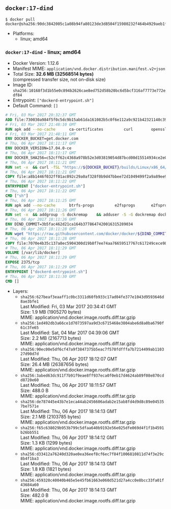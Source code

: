 ## `docker:17-dind`

```console
$ docker pull docker@sha256:90dc3842005c1a08b94fa80123de3d8504f15980232f464b4929aeb1f435860a
```

-	Platforms:
	-	linux; amd64

### `docker:17-dind` - linux; amd64

-	Docker Version: 1.12.6
-	Manifest MIME: `application/vnd.docker.distribution.manifest.v2+json`
-	Total Size: **32.6 MB (32568514 bytes)**  
	(compressed transfer size, not on-disk size)
-	Image ID: `sha256:10168f3d1b55e0c894b2626cae8ed752d58b20bc6d5bcf316af7773e772edf84`
-	Entrypoint: `["dockerd-entrypoint.sh"]`
-	Default Command: `[]`

```dockerfile
# Fri, 03 Mar 2017 20:32:37 GMT
ADD file:730030a984f5f0c5dc9b15ab61da161082b5c0f6e112a9c921b42321140c3927 in / 
# Fri, 03 Mar 2017 21:48:10 GMT
RUN apk add --no-cache 		ca-certificates 		curl 		openssl
# Fri, 03 Mar 2017 21:48:11 GMT
ENV DOCKER_BUCKET=get.docker.com
# Thu, 06 Apr 2017 18:11:17 GMT
ENV DOCKER_VERSION=17.04.0-ce
# Thu, 06 Apr 2017 18:11:17 GMT
ENV DOCKER_SHA256=c52cff62c4368a978b52e3d03819054d87bcd00d15514934ce2e0e09b99dd100
# Thu, 06 Apr 2017 18:11:21 GMT
RUN set -x 	&& curl -fSL "https://${DOCKER_BUCKET}/builds/Linux/x86_64/docker-${DOCKER_VERSION}.tgz" -o docker.tgz 	&& echo "${DOCKER_SHA256} *docker.tgz" | sha256sum -c - 	&& tar -xzvf docker.tgz 	&& mv docker/* /usr/local/bin/ 	&& rmdir docker 	&& rm docker.tgz 	&& docker -v
# Thu, 06 Apr 2017 18:11:21 GMT
COPY file:a8b1446f032ff01ac092c29a0af328f0b9d47bbee72d1049499f2a9a89ee988a in /usr/local/bin/ 
# Thu, 06 Apr 2017 18:11:22 GMT
ENTRYPOINT ["docker-entrypoint.sh"]
# Thu, 06 Apr 2017 18:11:22 GMT
CMD ["sh"]
# Thu, 06 Apr 2017 18:11:25 GMT
RUN apk add --no-cache 		btrfs-progs 		e2fsprogs 		e2fsprogs-extra 		iptables 		xfsprogs 		xz
# Thu, 06 Apr 2017 18:11:26 GMT
RUN set -x 	&& addgroup -S dockremap 	&& adduser -S -G dockremap dockremap 	&& echo 'dockremap:165536:65536' >> /etc/subuid 	&& echo 'dockremap:165536:65536' >> /etc/subgid
# Thu, 06 Apr 2017 18:11:26 GMT
ENV DIND_COMMIT=3b5fac462d21ca164b3778647420016315289034
# Thu, 06 Apr 2017 18:11:28 GMT
RUN wget "https://raw.githubusercontent.com/docker/docker/${DIND_COMMIT}/hack/dind" -O /usr/local/bin/dind 	&& chmod +x /usr/local/bin/dind
# Thu, 06 Apr 2017 18:11:28 GMT
COPY file:7070e4b35c137a8ec5904300d19b8f7ee74aa76659517767c617249cece98a4a in /usr/local/bin/ 
# Thu, 06 Apr 2017 18:11:29 GMT
VOLUME [/var/lib/docker]
# Thu, 06 Apr 2017 18:11:29 GMT
EXPOSE 2375/tcp
# Thu, 06 Apr 2017 18:11:29 GMT
ENTRYPOINT ["dockerd-entrypoint.sh"]
# Thu, 06 Apr 2017 18:11:30 GMT
CMD []
```

-	Layers:
	-	`sha256:627beaf3eaaff1c0bc3311d60fb933c17ad04fe377e1043d9593646d8ae3bfe1`  
		Last Modified: Fri, 03 Mar 2017 20:34:41 GMT  
		Size: 1.9 MB (1905270 bytes)  
		MIME: application/vnd.docker.image.rootfs.diff.tar.gzip
	-	`sha256:1ed492db3a66ce1d7073597aa9d3c6715468e3804abe6d8a0ba6790f61c3fe65`  
		Last Modified: Sat, 04 Mar 2017 04:39:06 GMT  
		Size: 2.2 MB (2167713 bytes)  
		MIME: application/vnd.docker.image.rootfs.diff.tar.gzip
	-	`sha256:90ec00e5df6cf47a9f3847375b5eac7f570fdfffa7b7214499ab110327d90d7d`  
		Last Modified: Thu, 06 Apr 2017 18:12:07 GMT  
		Size: 26.4 MB (26387656 bytes)  
		MIME: application/vnd.docker.image.rootfs.diff.tar.gzip
	-	`sha256:3abed63dc911f7b91f9eae8ff937eca0f0eb17d4624ab89f08e870cdd8720e60`  
		Last Modified: Thu, 06 Apr 2017 18:11:57 GMT  
		Size: 488.0 B  
		MIME: application/vnd.docker.image.rootfs.diff.tar.gzip
	-	`sha256:de787445e43b7e1eca44ab2456606adab2e15ab8fd4d9d8c89e045357be7571e`  
		Last Modified: Thu, 06 Apr 2017 18:14:13 GMT  
		Size: 2.1 MB (2103785 bytes)  
		MIME: application/vnd.docker.image.rootfs.diff.tar.gzip
	-	`sha256:f65c638029b953b799c5dfaa640b9192e56e025dfe069d4f1f1b4591b26bb551`  
		Last Modified: Thu, 06 Apr 2017 18:14:12 GMT  
		Size: 1.3 KB (1299 bytes)  
		MIME: application/vnd.docker.image.rootfs.diff.tar.gzip
	-	`sha256:d33412a76240d320ae0ea36eef8cf6ec7f84f1006810811d74f3e29c8b4f1ba3`  
		Last Modified: Thu, 06 Apr 2017 18:14:13 GMT  
		Size: 1.8 KB (1821 bytes)  
		MIME: application/vnd.docker.image.rootfs.diff.tar.gzip
	-	`sha256:459320c40040b465e5e45fb61663e060d521d27a4cc0e8bcc33fa01f43684a60`  
		Last Modified: Thu, 06 Apr 2017 18:14:13 GMT  
		Size: 482.0 B  
		MIME: application/vnd.docker.image.rootfs.diff.tar.gzip
